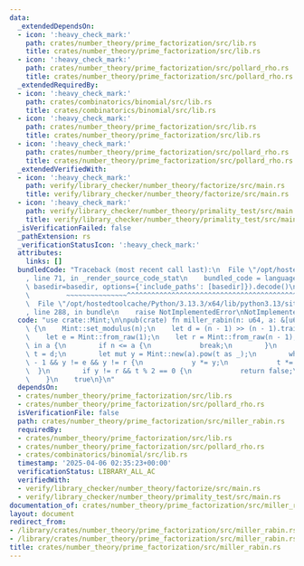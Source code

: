 ```yaml
---
data:
  _extendedDependsOn:
  - icon: ':heavy_check_mark:'
    path: crates/number_theory/prime_factorization/src/lib.rs
    title: crates/number_theory/prime_factorization/src/lib.rs
  - icon: ':heavy_check_mark:'
    path: crates/number_theory/prime_factorization/src/pollard_rho.rs
    title: crates/number_theory/prime_factorization/src/pollard_rho.rs
  _extendedRequiredBy:
  - icon: ':heavy_check_mark:'
    path: crates/combinatorics/binomial/src/lib.rs
    title: crates/combinatorics/binomial/src/lib.rs
  - icon: ':heavy_check_mark:'
    path: crates/number_theory/prime_factorization/src/lib.rs
    title: crates/number_theory/prime_factorization/src/lib.rs
  - icon: ':heavy_check_mark:'
    path: crates/number_theory/prime_factorization/src/pollard_rho.rs
    title: crates/number_theory/prime_factorization/src/pollard_rho.rs
  _extendedVerifiedWith:
  - icon: ':heavy_check_mark:'
    path: verify/library_checker/number_theory/factorize/src/main.rs
    title: verify/library_checker/number_theory/factorize/src/main.rs
  - icon: ':heavy_check_mark:'
    path: verify/library_checker/number_theory/primality_test/src/main.rs
    title: verify/library_checker/number_theory/primality_test/src/main.rs
  _isVerificationFailed: false
  _pathExtension: rs
  _verificationStatusIcon: ':heavy_check_mark:'
  attributes:
    links: []
  bundledCode: "Traceback (most recent call last):\n  File \"/opt/hostedtoolcache/Python/3.13.3/x64/lib/python3.13/site-packages/onlinejudge_verify/documentation/build.py\"\
    , line 71, in _render_source_code_stat\n    bundled_code = language.bundle(stat.path,\
    \ basedir=basedir, options={'include_paths': [basedir]}).decode()\n          \
    \         ~~~~~~~~~~~~~~~^^^^^^^^^^^^^^^^^^^^^^^^^^^^^^^^^^^^^^^^^^^^^^^^^^^^^^^^^^^^^^^^^^\n\
    \  File \"/opt/hostedtoolcache/Python/3.13.3/x64/lib/python3.13/site-packages/onlinejudge_verify/languages/rust.py\"\
    , line 288, in bundle\n    raise NotImplementedError\nNotImplementedError\n"
  code: "use crate::Mint;\n\npub(crate) fn miller_rabin(n: u64, a: &[u64]) -> bool\
    \ {\n    Mint::set_modulus(n);\n    let d = (n - 1) >> (n - 1).trailing_zeros();\n\
    \    let e = Mint::from_raw(1);\n    let r = Mint::from_raw(n - 1);\n    for &a\
    \ in a {\n        if n <= a {\n            break;\n        }\n        let mut\
    \ t = d;\n        let mut y = Mint::new(a).pow(t as _);\n        while t != n\
    \ - 1 && y != e && y != r {\n            y *= y;\n            t *= 2;\n      \
    \  }\n        if y != r && t % 2 == 0 {\n            return false;\n        }\n\
    \    }\n    true\n}\n"
  dependsOn:
  - crates/number_theory/prime_factorization/src/lib.rs
  - crates/number_theory/prime_factorization/src/pollard_rho.rs
  isVerificationFile: false
  path: crates/number_theory/prime_factorization/src/miller_rabin.rs
  requiredBy:
  - crates/number_theory/prime_factorization/src/lib.rs
  - crates/number_theory/prime_factorization/src/pollard_rho.rs
  - crates/combinatorics/binomial/src/lib.rs
  timestamp: '2025-04-06 02:35:23+00:00'
  verificationStatus: LIBRARY_ALL_AC
  verifiedWith:
  - verify/library_checker/number_theory/factorize/src/main.rs
  - verify/library_checker/number_theory/primality_test/src/main.rs
documentation_of: crates/number_theory/prime_factorization/src/miller_rabin.rs
layout: document
redirect_from:
- /library/crates/number_theory/prime_factorization/src/miller_rabin.rs
- /library/crates/number_theory/prime_factorization/src/miller_rabin.rs.html
title: crates/number_theory/prime_factorization/src/miller_rabin.rs
---
```

